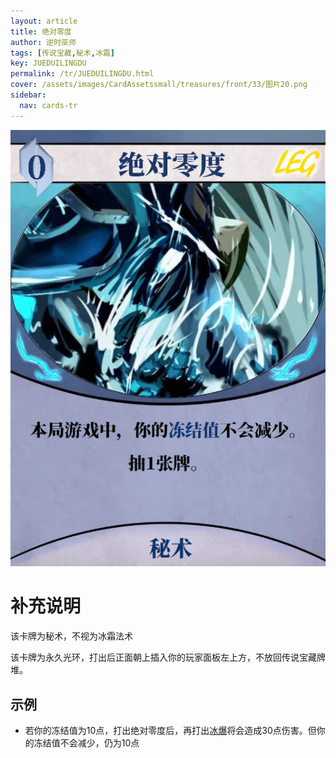 ```yaml
---
layout: article
title: 绝对零度
author: 逆时巫师
tags: [传说宝藏,秘术,冰霜]
key: JUEDUILINGDU
permalink: /tr/JUEDUILINGDU.html
cover: /assets/images/CardAssetssmall/treasures/front/33/图片20.png
sidebar:
  nav: cards-tr
---
```

![](/assets/images/CardAssets/treasures/front/33/图片20.png)

# 补充说明
该卡牌为秘术，不视为冰霜法术

该卡牌为永久光环，打出后正面朝上插入你的玩家面板左上方，不放回传说宝藏牌堆。



## 示例
* 若你的冻结值为10点，打出绝对零度后，再打出[冰爆](/tr/BAOFENGXUE.html)将会造成30点伤害。但你的冻结值不会减少，仍为10点